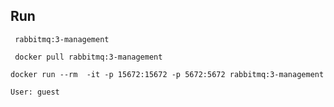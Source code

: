 ## Run

```
 rabbitmq:3-management
```

```
 docker pull rabbitmq:3-management
```
```
docker run --rm  -it -p 15672:15672 -p 5672:5672 rabbitmq:3-management
```
```
User: guest
```

